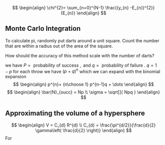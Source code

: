 $$
\begin{align}
\chi^{2}= \sum_{n=0}^{N-1} \frac{(y_{n} -E_{n})^{2}}{E_{n}}
\end{align}
$$


## Monte Carlo Integration

To calculate pi,
randomly put darts around a unit square. Count the number that are within a radius out of the area of the square. 

How should the accuracy of this method scale with the number of darts? 

we have $P =\text{ probability of success }, \text{ and } q = \text{ probability of failure }$.
$q=1-p$
for each throw we have
$(p+q)^{n}$ which we can expand with the binomial expansion
$$
\begin{align}
p^{n}+ {n\choose  1} p^{n-1}q + \dots 
\end{align}
$$
$$
\begin{align}
\bar{N}_{succ} = Np \\
\sigma = \sqrt[]{ Npq }  
\end{align}
$$
## Approximating the volume of a hypersphere
$$
\begin{align}
V = C_{d} R^{d} \\
C_{d} = \frac{\pi^{d/2}}{\frac{d}{2} \gamma\left( \frac{d}{2} \right)} 
\end{align}
$$
For 